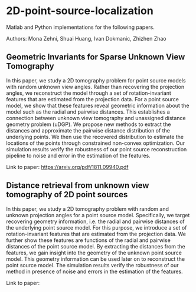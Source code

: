 # 2D-point-source-localization
Matlab and Python implementations for the following papers.

Authors: Mona Zehni, Shuai Huang, Ivan Dokmanic, Zhizhen Zhao

## Geometric Invariants for Sparse Unknown View Tomography
In this paper, we study a 2D tomography problem for point source models with random unknown view angles. 
Rather than recovering the projection angles, we reconstruct the model through a set of rotation-invariant features that are estimated from the projection data. For a point source model, we show that these features reveal geometric information about the model such as the radial and pairwise distances. This establishes a connection between unknown view tomography and unassigned distance geometry problem (uDGP). We propose new methods to extract the distances and approximate the pairwise distance distribution of the underlying points. We then use the recovered distribution to estimate the locations of the points through constrained non-convex optimization. Our simulation results verify the robustness of our point source reconstruction pipeline to noise and error in the estimation of the features.

Link to paper: https://arxiv.org/pdf/1811.09940.pdf

## Distance retrieval from unknown view tomography of 2D point sources
In this paper, we study a 2D tomography problem with random and unknown projection angles for a point source model. Specifically, we target recovering geometry information, i.e. the radial and pairwise distances of the underlying point source model. For this purpose, we introduce a set of rotation-invariant features that are estimated from the projection data. We further show these features are functions of the radial and pairwise distances of the point source model. By extracting the distances from the features, we gain insight into the geometry of the unknown point source model. This geometry information can be used later on to reconstruct the point source model. The simulation results verify the robustness of our method in presence of noise and errors in the estimation of the features.

Link to paper: 
